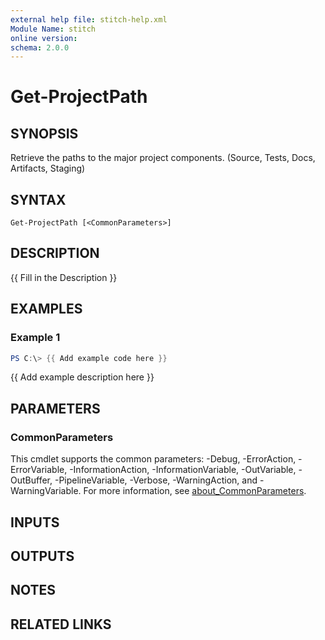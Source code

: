 ```yaml
---
external help file: stitch-help.xml
Module Name: stitch
online version:
schema: 2.0.0
---
```


# Get-ProjectPath

## SYNOPSIS
Retrieve the paths to the major project components.
(Source, Tests, Docs, Artifacts, Staging)

## SYNTAX

```
Get-ProjectPath [<CommonParameters>]
```

## DESCRIPTION
{{ Fill in the Description }}

## EXAMPLES

### Example 1
```powershell
PS C:\> {{ Add example code here }}
```

{{ Add example description here }}

## PARAMETERS

### CommonParameters
This cmdlet supports the common parameters: -Debug, -ErrorAction, -ErrorVariable, -InformationAction, -InformationVariable, -OutVariable, -OutBuffer, -PipelineVariable, -Verbose, -WarningAction, and -WarningVariable. For more information, see [about_CommonParameters](http://go.microsoft.com/fwlink/?LinkID=113216).

## INPUTS

## OUTPUTS

## NOTES

## RELATED LINKS
